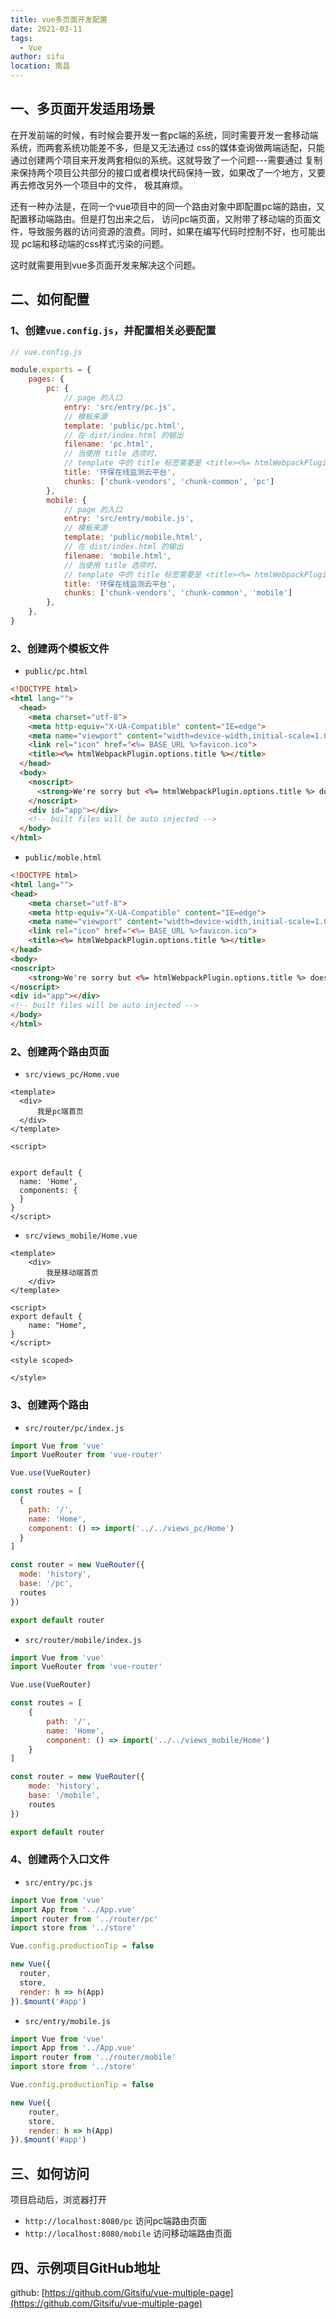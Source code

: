 ```yaml
---
title: vue多页面开发配置
date: 2021-03-11
tags:
  - Vue
author: sifu
location: 南昌
---
```


## 一、多页面开发适用场景

在开发前端的时候，有时候会要开发一套pc端的系统，同时需要开发一套移动端系统，而两套系统功能差不多，但是又无法通过
css的媒体查询做两端适配，只能通过创建两个项目来开发两套相似的系统。这就导致了一个问题---需要通过
复制来保持两个项目公共部分的接口或者模块代码保持一致，如果改了一个地方，又要再去修改另外一个项目中的文件，
极其麻烦。

还有一种办法是，在同一个vue项目中的同一个路由对象中即配置pc端的路由，又配置移动端路由。但是打包出来之后，
访问pc端页面，又附带了移动端的页面文件，导致服务器的访问资源的浪费。同时，如果在编写代码时控制不好，也可能出现
pc端和移动端的css样式污染的问题。

这时就需要用到vue多页面开发来解决这个问题。

## 二、如何配置

### 1、创建`vue.config.js`，并配置相关必要配置

```javascript
// vue.config.js

module.exports = {
    pages: {
        pc: {
            // page 的入口
            entry: 'src/entry/pc.js',
            // 模板来源
            template: 'public/pc.html',
            // 在 dist/index.html 的输出
            filename: 'pc.html',
            // 当使用 title 选项时，
            // template 中的 title 标签需要是 <title><%= htmlWebpackPlugin.options.title %></title>
            title: '环保在线监测云平台',
            chunks: ['chunk-vendors', 'chunk-common', 'pc']
        },
        mobile: {
            // page 的入口
            entry: 'src/entry/mobile.js',
            // 模板来源
            template: 'public/mobile.html',
            // 在 dist/index.html 的输出
            filename: 'mobile.html',
            // 当使用 title 选项时，
            // template 中的 title 标签需要是 <title><%= htmlWebpackPlugin.options.title %></title>
            title: '环保在线监测云平台',
            chunks: ['chunk-vendors', 'chunk-common', 'mobile']
        },
    },
}
```
### 2、创建两个模板文件

- `public/pc.html`

```html
<!DOCTYPE html>
<html lang="">
  <head>
    <meta charset="utf-8">
    <meta http-equiv="X-UA-Compatible" content="IE=edge">
    <meta name="viewport" content="width=device-width,initial-scale=1.0">
    <link rel="icon" href="<%= BASE_URL %>favicon.ico">
    <title><%= htmlWebpackPlugin.options.title %></title>
  </head>
  <body>
    <noscript>
      <strong>We're sorry but <%= htmlWebpackPlugin.options.title %> doesn't work properly without JavaScript enabled. Please enable it to continue.</strong>
    </noscript>
    <div id="app"></div>
    <!-- built files will be auto injected -->
  </body>
</html>
```

- `public/moble.html`

```html
<!DOCTYPE html>
<html lang="">
<head>
    <meta charset="utf-8">
    <meta http-equiv="X-UA-Compatible" content="IE=edge">
    <meta name="viewport" content="width=device-width,initial-scale=1.0">
    <link rel="icon" href="<%= BASE_URL %>favicon.ico">
    <title><%= htmlWebpackPlugin.options.title %></title>
</head>
<body>
<noscript>
    <strong>We're sorry but <%= htmlWebpackPlugin.options.title %> doesn't work properly without JavaScript enabled. Please enable it to continue.</strong>
</noscript>
<div id="app"></div>
<!-- built files will be auto injected -->
</body>
</html>
```

### 2、创建两个路由页面

- `src/views_pc/Home.vue`

```vue
<template>
  <div>
      我是pc端首页
  </div>
</template>

<script>


export default {
  name: 'Home',
  components: {
  }
}
</script>
```

- `src/views_mobile/Home.vue`

```vue
<template>
    <div>
        我是移动端首页
    </div>
</template>

<script>
export default {
    name: "Home",
}
</script>

<style scoped>

</style>

```

### 3、创建两个路由

- `src/router/pc/index.js`

```javascript
import Vue from 'vue'
import VueRouter from 'vue-router'

Vue.use(VueRouter)

const routes = [
  {
    path: '/',
    name: 'Home',
    component: () => import('../../views_pc/Home')
  }
]

const router = new VueRouter({
  mode: 'history',
  base: '/pc',
  routes
})

export default router
```

- `src/router/mobile/index.js`

```javascript
import Vue from 'vue'
import VueRouter from 'vue-router'

Vue.use(VueRouter)

const routes = [
    {
        path: '/',
        name: 'Home',
        component: () => import('../../views_mobile/Home')
    }
]

const router = new VueRouter({
    mode: 'history',
    base: '/mobile',
    routes
})

export default router
```

### 4、创建两个入口文件

- `src/entry/pc.js`

```javascript
import Vue from 'vue'
import App from '../App.vue'
import router from '../router/pc'
import store from '../store'

Vue.config.productionTip = false

new Vue({
  router,
  store,
  render: h => h(App)
}).$mount('#app')
```

- `src/entry/mobile.js`

```javascript
import Vue from 'vue'
import App from '../App.vue'
import router from '../router/mobile'
import store from '../store'

Vue.config.productionTip = false

new Vue({
    router,
    store,
    render: h => h(App)
}).$mount('#app')
```

## 三、如何访问

项目启动后，浏览器打开
- `http://localhost:8080/pc` 访问pc端路由页面
- `http://localhost:8080/mobile` 访问移动端路由页面

## 四、示例项目GitHub地址

github: [https://github.com/Gitsifu/vue-multiple-page](https://github.com/Gitsifu/vue-multiple-page)



